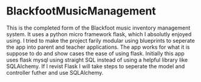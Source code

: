 # BlackfootMusicManagement
This is the completed form of the Blackfoot music inventory management system.
It uses a python micro framework flask, which I absolutly enjoyed using. 
I tried to make the project farily modular using blueprints to seperate the app
into parent and teacher applications. The app works for what it is suppose to do and 
show cases the ease of using flask. Initially this app uses flask mysql using straight
SQL instead of using a helpful library like SQLAlchemy. If I revist Flask I will take steps 
to seperate the model and controller futher and use SQLAlchemy.
